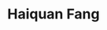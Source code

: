 ---
# Display name

title: Haiquan Fang
user_groups: ["Current Post-Doc"]



organizations:
- name: 2017- 

Interests:
- Artificial intelligence

---